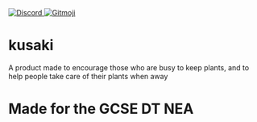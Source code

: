 <a href="https://discord.gg/2pRWH3dY6K">
  <img src="https://img.shields.io/discord/887016895017013268?color=7289DA&logo=discord&logoColor=white&style=for-the-badge&labelColor=697EC4" alt="Discord">
</a>
<a href="https://gitmoji.dev">
  <img src="https://img.shields.io/badge/gitmoji-%20😜%20😍-FFDD67.svg?style=for-the-badge&labelColor=FFC807&textColor=white" alt="Gitmoji">
</a>


# kusaki
A product made to encourage those who are busy to keep plants, and to help people take care of their plants when away
# Made for the GCSE DT NEA
